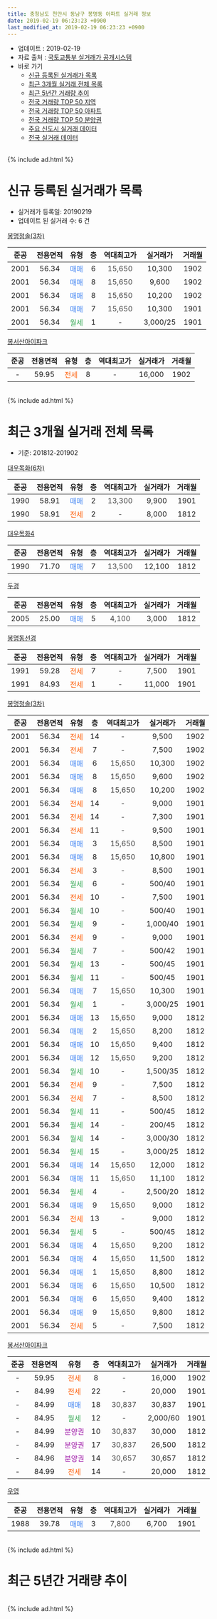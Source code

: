 ```yaml
---
title: 충청남도 천안시 동남구 봉명동 아파트 실거래 정보
date: 2019-02-19 06:23:23 +0900
last_modified_at: 2019-02-19 06:23:23 +0900
---
```


* 업데이트 : 2019-02-19
* 자료 출처 : [국토교통부 실거래가 공개시스템](http://rt.molit.go.kr)
* 바로 가기
    * [신규 등록된 실거래가 목록](#신규-등록된-실거래가-목록)
    * [최근 3개월 실거래 전체 목록](#최근-3개월-실거래-전체-목록)
    * [최근 5년간 거래량 추이](#최근-5년간-거래량-추이)
    * [전국 거래량 TOP 50 지역](https://ayogom.github.io/apt-trade-info/최근-3개월-전국에서-가장-거래가-많이-발생한-지역)
    * [전국 거래량 TOP 50 아파트](https://ayogom.github.io/apt-trade-info/최근-3개월-전국에서-가장-거래가-많이-발생한-아파트)
    * [전국 거래량 TOP 50 분양권](https://ayogom.github.io/apt-trade-info/최근-3개월-전국에서-가장-거래가-많이-발생한-분양권)
    * [주요 신도시 실거래 데이터](https://ayogom.github.io/apt-trade-info/주요-신도시)
    * [전국 실거래 데이터](https://ayogom.github.io/apt-trade-info/전국)
<br>
{% include ad.html %}
<br>

# 신규 등록된 실거래가 목록
* 실거래가 등록일: 20190219
* 업데이트 된 실거래 수: 6 건


[봉명청솔(3차)](https://search.naver.com/search.naver?query=%EC%B6%A9%EC%B2%AD%EB%82%A8%EB%8F%84+%EC%B2%9C%EC%95%88%EC%8B%9C+%EB%8F%99%EB%82%A8%EA%B5%AC+%EB%B4%89%EB%AA%85%EB%8F%99+%EB%B4%89%EB%AA%85%EC%B2%AD%EC%86%94%283%EC%B0%A8%29)

|준공|전용면적|유형|층|역대최고가|실거래가|거래월|
|:---:|:---:|:---:|:---:|:---:|:---:|:---:|
|2001|56.34|<span style="color:#4285f3">매매</span>|6|<span style="color:#444444">15,650</span>|10,300|1902|
|2001|56.34|<span style="color:#4285f3">매매</span>|8|<span style="color:#444444">15,650</span>|9,600|1902|
|2001|56.34|<span style="color:#4285f3">매매</span>|8|<span style="color:#444444">15,650</span>|10,200|1902|
|2001|56.34|<span style="color:#4285f3">매매</span>|7|<span style="color:#444444">15,650</span>|10,300|1901|
|2001|56.34|<span style="color:#34a853">월세</span>|1|<span style="color:#444444">-</span>|3,000/25|1901|

[봉서산아이파크](https://search.naver.com/search.naver?query=%EC%B6%A9%EC%B2%AD%EB%82%A8%EB%8F%84+%EC%B2%9C%EC%95%88%EC%8B%9C+%EB%8F%99%EB%82%A8%EA%B5%AC+%EB%B4%89%EB%AA%85%EB%8F%99+%EB%B4%89%EC%84%9C%EC%82%B0%EC%95%84%EC%9D%B4%ED%8C%8C%ED%81%AC)

|준공|전용면적|유형|층|역대최고가|실거래가|거래월|
|:---:|:---:|:---:|:---:|:---:|:---:|:---:|
|-|59.95|<span style="color:#ff5a00">전세</span>|8|<span style="color:#444444">-</span>|16,000|1902|


<br>
{% include ad.html %}
<br>

# 최근 3개월 실거래 전체 목록
* 기준: 201812-201902


[대우목화(6차)](https://search.naver.com/search.naver?query=%EC%B6%A9%EC%B2%AD%EB%82%A8%EB%8F%84+%EC%B2%9C%EC%95%88%EC%8B%9C+%EB%8F%99%EB%82%A8%EA%B5%AC+%EB%B4%89%EB%AA%85%EB%8F%99+%EB%8C%80%EC%9A%B0%EB%AA%A9%ED%99%94%286%EC%B0%A8%29)

|준공|전용면적|유형|층|역대최고가|실거래가|거래월|
|:---:|:---:|:---:|:---:|:---:|:---:|:---:|
|1990|58.91|<span style="color:#4285f3">매매</span>|2|<span style="color:#444444">13,300</span>|9,900|1901|
|1990|58.91|<span style="color:#ff5a00">전세</span>|2|<span style="color:#444444">-</span>|8,000|1812|

[대우목화4](https://search.naver.com/search.naver?query=%EC%B6%A9%EC%B2%AD%EB%82%A8%EB%8F%84+%EC%B2%9C%EC%95%88%EC%8B%9C+%EB%8F%99%EB%82%A8%EA%B5%AC+%EB%B4%89%EB%AA%85%EB%8F%99+%EB%8C%80%EC%9A%B0%EB%AA%A9%ED%99%944)

|준공|전용면적|유형|층|역대최고가|실거래가|거래월|
|:---:|:---:|:---:|:---:|:---:|:---:|:---:|
|1990|71.70|<span style="color:#4285f3">매매</span>|7|<span style="color:#444444">13,500</span>|12,100|1812|

[두경](https://search.naver.com/search.naver?query=%EC%B6%A9%EC%B2%AD%EB%82%A8%EB%8F%84+%EC%B2%9C%EC%95%88%EC%8B%9C+%EB%8F%99%EB%82%A8%EA%B5%AC+%EB%B4%89%EB%AA%85%EB%8F%99+%EB%91%90%EA%B2%BD)

|준공|전용면적|유형|층|역대최고가|실거래가|거래월|
|:---:|:---:|:---:|:---:|:---:|:---:|:---:|
|2005|25.00|<span style="color:#4285f3">매매</span>|5|<span style="color:#444444">4,100</span>|3,000|1812|

[봉명동선경](https://search.naver.com/search.naver?query=%EC%B6%A9%EC%B2%AD%EB%82%A8%EB%8F%84+%EC%B2%9C%EC%95%88%EC%8B%9C+%EB%8F%99%EB%82%A8%EA%B5%AC+%EB%B4%89%EB%AA%85%EB%8F%99+%EB%B4%89%EB%AA%85%EB%8F%99%EC%84%A0%EA%B2%BD)

|준공|전용면적|유형|층|역대최고가|실거래가|거래월|
|:---:|:---:|:---:|:---:|:---:|:---:|:---:|
|1991|59.28|<span style="color:#ff5a00">전세</span>|7|<span style="color:#444444">-</span>|7,500|1901|
|1991|84.93|<span style="color:#ff5a00">전세</span>|1|<span style="color:#444444">-</span>|11,000|1901|

[봉명청솔(3차)](https://search.naver.com/search.naver?query=%EC%B6%A9%EC%B2%AD%EB%82%A8%EB%8F%84+%EC%B2%9C%EC%95%88%EC%8B%9C+%EB%8F%99%EB%82%A8%EA%B5%AC+%EB%B4%89%EB%AA%85%EB%8F%99+%EB%B4%89%EB%AA%85%EC%B2%AD%EC%86%94%283%EC%B0%A8%29)

|준공|전용면적|유형|층|역대최고가|실거래가|거래월|
|:---:|:---:|:---:|:---:|:---:|:---:|:---:|
|2001|56.34|<span style="color:#ff5a00">전세</span>|14|<span style="color:#444444">-</span>|9,500|1902|
|2001|56.34|<span style="color:#ff5a00">전세</span>|7|<span style="color:#444444">-</span>|7,500|1902|
|2001|56.34|<span style="color:#4285f3">매매</span>|6|<span style="color:#444444">15,650</span>|10,300|1902|
|2001|56.34|<span style="color:#4285f3">매매</span>|8|<span style="color:#444444">15,650</span>|9,600|1902|
|2001|56.34|<span style="color:#4285f3">매매</span>|8|<span style="color:#444444">15,650</span>|10,200|1902|
|2001|56.34|<span style="color:#ff5a00">전세</span>|14|<span style="color:#444444">-</span>|9,000|1901|
|2001|56.34|<span style="color:#ff5a00">전세</span>|14|<span style="color:#444444">-</span>|7,300|1901|
|2001|56.34|<span style="color:#ff5a00">전세</span>|11|<span style="color:#444444">-</span>|9,500|1901|
|2001|56.34|<span style="color:#4285f3">매매</span>|3|<span style="color:#444444">15,650</span>|8,500|1901|
|2001|56.34|<span style="color:#4285f3">매매</span>|8|<span style="color:#444444">15,650</span>|10,800|1901|
|2001|56.34|<span style="color:#ff5a00">전세</span>|3|<span style="color:#444444">-</span>|8,500|1901|
|2001|56.34|<span style="color:#34a853">월세</span>|6|<span style="color:#444444">-</span>|500/40|1901|
|2001|56.34|<span style="color:#ff5a00">전세</span>|10|<span style="color:#444444">-</span>|7,500|1901|
|2001|56.34|<span style="color:#34a853">월세</span>|10|<span style="color:#444444">-</span>|500/40|1901|
|2001|56.34|<span style="color:#34a853">월세</span>|9|<span style="color:#444444">-</span>|1,000/40|1901|
|2001|56.34|<span style="color:#ff5a00">전세</span>|9|<span style="color:#444444">-</span>|9,000|1901|
|2001|56.34|<span style="color:#34a853">월세</span>|7|<span style="color:#444444">-</span>|500/42|1901|
|2001|56.34|<span style="color:#34a853">월세</span>|13|<span style="color:#444444">-</span>|500/45|1901|
|2001|56.34|<span style="color:#34a853">월세</span>|11|<span style="color:#444444">-</span>|500/45|1901|
|2001|56.34|<span style="color:#4285f3">매매</span>|7|<span style="color:#444444">15,650</span>|10,300|1901|
|2001|56.34|<span style="color:#34a853">월세</span>|1|<span style="color:#444444">-</span>|3,000/25|1901|
|2001|56.34|<span style="color:#4285f3">매매</span>|13|<span style="color:#444444">15,650</span>|9,000|1812|
|2001|56.34|<span style="color:#4285f3">매매</span>|2|<span style="color:#444444">15,650</span>|8,200|1812|
|2001|56.34|<span style="color:#4285f3">매매</span>|10|<span style="color:#444444">15,650</span>|9,400|1812|
|2001|56.34|<span style="color:#4285f3">매매</span>|12|<span style="color:#444444">15,650</span>|9,200|1812|
|2001|56.34|<span style="color:#34a853">월세</span>|10|<span style="color:#444444">-</span>|1,500/35|1812|
|2001|56.34|<span style="color:#ff5a00">전세</span>|9|<span style="color:#444444">-</span>|7,500|1812|
|2001|56.34|<span style="color:#ff5a00">전세</span>|7|<span style="color:#444444">-</span>|8,500|1812|
|2001|56.34|<span style="color:#34a853">월세</span>|11|<span style="color:#444444">-</span>|500/45|1812|
|2001|56.34|<span style="color:#34a853">월세</span>|14|<span style="color:#444444">-</span>|200/45|1812|
|2001|56.34|<span style="color:#34a853">월세</span>|14|<span style="color:#444444">-</span>|3,000/30|1812|
|2001|56.34|<span style="color:#34a853">월세</span>|15|<span style="color:#444444">-</span>|3,000/25|1812|
|2001|56.34|<span style="color:#4285f3">매매</span>|14|<span style="color:#444444">15,650</span>|12,000|1812|
|2001|56.34|<span style="color:#4285f3">매매</span>|11|<span style="color:#444444">15,650</span>|11,100|1812|
|2001|56.34|<span style="color:#34a853">월세</span>|4|<span style="color:#444444">-</span>|2,500/20|1812|
|2001|56.34|<span style="color:#4285f3">매매</span>|9|<span style="color:#444444">15,650</span>|9,000|1812|
|2001|56.34|<span style="color:#ff5a00">전세</span>|13|<span style="color:#444444">-</span>|9,000|1812|
|2001|56.34|<span style="color:#34a853">월세</span>|5|<span style="color:#444444">-</span>|500/45|1812|
|2001|56.34|<span style="color:#4285f3">매매</span>|4|<span style="color:#444444">15,650</span>|9,200|1812|
|2001|56.34|<span style="color:#4285f3">매매</span>|4|<span style="color:#444444">15,650</span>|11,500|1812|
|2001|56.34|<span style="color:#4285f3">매매</span>|1|<span style="color:#444444">15,650</span>|8,800|1812|
|2001|56.34|<span style="color:#4285f3">매매</span>|6|<span style="color:#444444">15,650</span>|10,500|1812|
|2001|56.34|<span style="color:#4285f3">매매</span>|6|<span style="color:#444444">15,650</span>|9,400|1812|
|2001|56.34|<span style="color:#4285f3">매매</span>|9|<span style="color:#444444">15,650</span>|9,800|1812|
|2001|56.34|<span style="color:#ff5a00">전세</span>|5|<span style="color:#444444">-</span>|7,500|1812|


<script async src="//pagead2.googlesyndication.com/pagead/js/adsbygoogle.js"></script>
<!-- 기본 -->
<ins class="adsbygoogle"
     style="display:block"
     data-ad-client="ca-pub-2446590836940007"
     data-ad-slot="1659523306"
     data-ad-format="auto"
     data-full-width-responsive="true"></ins>
<script>
(adsbygoogle = window.adsbygoogle || []).push({});
</script>


[봉서산아이파크](https://search.naver.com/search.naver?query=%EC%B6%A9%EC%B2%AD%EB%82%A8%EB%8F%84+%EC%B2%9C%EC%95%88%EC%8B%9C+%EB%8F%99%EB%82%A8%EA%B5%AC+%EB%B4%89%EB%AA%85%EB%8F%99+%EB%B4%89%EC%84%9C%EC%82%B0%EC%95%84%EC%9D%B4%ED%8C%8C%ED%81%AC)

|준공|전용면적|유형|층|역대최고가|실거래가|거래월|
|:---:|:---:|:---:|:---:|:---:|:---:|:---:|
|-|59.95|<span style="color:#ff5a00">전세</span>|8|<span style="color:#444444">-</span>|16,000|1902|
|-|84.99|<span style="color:#ff5a00">전세</span>|22|<span style="color:#444444">-</span>|20,000|1901|
|-|84.99|<span style="color:#4285f3">매매</span>|18|<span style="color:#444444">30,837</span>|30,837|1901|
|-|84.95|<span style="color:#34a853">월세</span>|12|<span style="color:#444444">-</span>|2,000/60|1901|
|-|84.99|<span style="color:#9C11A5">분양권</span>|10|<span style="color:#444444">30,837</span>|30,000|1812|
|-|84.99|<span style="color:#9C11A5">분양권</span>|17|<span style="color:#444444">30,837</span>|26,500|1812|
|-|84.96|<span style="color:#9C11A5">분양권</span>|14|<span style="color:#444444">30,657</span>|30,657|1812|
|-|84.99|<span style="color:#ff5a00">전세</span>|14|<span style="color:#444444">-</span>|20,000|1812|

[우영](https://search.naver.com/search.naver?query=%EC%B6%A9%EC%B2%AD%EB%82%A8%EB%8F%84+%EC%B2%9C%EC%95%88%EC%8B%9C+%EB%8F%99%EB%82%A8%EA%B5%AC+%EB%B4%89%EB%AA%85%EB%8F%99+%EC%9A%B0%EC%98%81)

|준공|전용면적|유형|층|역대최고가|실거래가|거래월|
|:---:|:---:|:---:|:---:|:---:|:---:|:---:|
|1988|39.78|<span style="color:#4285f3">매매</span>|3|<span style="color:#444444">7,800</span>|6,700|1901|


<br>
{% include ad.html %}
<br>

# 최근 5년간 거래량 추이


<div style="width:100%;">
    <canvas id="deal_progress" height="200"></canvas>
</div>

<script>
new Chart(document.getElementById("deal_progress"), {
    type: 'line',
    data: {
        labels: ['201402','201403','201404','201405','201406','201407','201408','201409','201410','201411','201412','201501','201502','201503','201504','201505','201506','201507','201508','201509','201510','201511','201512','201601','201602','201603','201604','201605','201606','201607','201608','201609','201610','201611','201612','201701','201702','201703','201704','201705','201706','201707','201708','201709','201710','201711','201712','201801','201802','201803','201804','201805','201806','201807','201808','201809','201810','201811','201812','201901','201902'],
        datasets: [{
            label: '매매',
            pointRadius: 1,
            data: [23, 24, 14, 18, 9, 19, 34, 23, 26, 18, 6, 16, 16, 27, 16, 20, 11, 13, 16, 7, 9, 11, 12, 15, 6, 19, 10, 16, 17, 15, 21, 15, 10, 16, 11, 11, 11, 17, 14, 14, 24, 14, 11, 16, 7, 12, 9, 11, 11, 28, 13, 22, 11, 12, 11, 17, 11, 12, 18, 6, 3],
            borderColor: "rgba(255, 201, 14, 1)",
            backgroundColor: "rgba(255, 201, 14, 0.5)",
            fill: false,
            lineTension: 0
        },{
            label: '전월세',
            pointRadius: 1,
            data: [15, 25, 19, 18, 20, 19, 19, 20, 25, 15, 13, 24, 12, 16, 13, 13, 18, 17, 11, 10, 11, 8, 13, 15, 13, 15, 17, 10, 14, 17, 15, 12, 22, 14, 9, 13, 12, 13, 14, 14, 13, 15, 14, 17, 15, 15, 13, 16, 11, 16, 9, 13, 12, 9, 10, 12, 16, 7, 13, 17, 3],
            borderColor: "rgba(0, 141, 185, 1)",
            backgroundColor: "rgba(0, 141, 185, 0.5)",
            fill: false,
            lineTension: 0
        }
        ]
    },
    options: {
        responsive: true,
        title: {
            display: false
        },
        tooltips: {
            mode: 'index',
            intersect: false
        },
        hover: {
            mode: 'nearest',
            intersect: true
        },
        scales: {
            xAxes: [{
                display: true,
                scaleLabel: {
                    display: true,
                    labelString: '년/월'
                }
            }],
            yAxes: [{
                display: true,
                ticks: {
                    suggestedMin: 0,
                },
                scaleLabel: {
                    display: true,
                    labelString: '실거래 수'
                }
            }]
        }
    }
});

</script>


<br>
{% include ad.html %}
<br>

